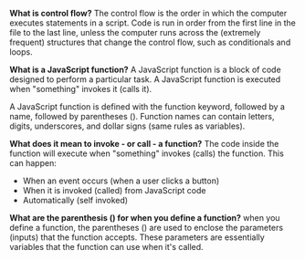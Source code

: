 **What is control flow?**
The control flow is the order in which the computer executes statements in a script. Code is run in order from the first line in the file to the last line, unless the computer runs across the (extremely frequent) structures that change the control flow, such as conditionals and loops.

**What is a JavaScript function?**
A JavaScript function is a block of code designed to perform a particular task. A JavaScript function is executed when "something" invokes it (calls it).

A JavaScript function is defined with the function keyword, followed by a name, followed by parentheses (). Function names can contain letters, digits, underscores, and dollar signs (same rules as variables).

**What does it mean to invoke - or call - a function?**
The code inside the function will execute when "something" invokes (calls) the function. This can happen:

- When an event occurs (when a user clicks a button)
- When it is invoked (called) from JavaScript code
- Automatically (self invoked)

**What are the parenthesis () for when you define a function?**
when you define a function, the parentheses () are used to enclose the parameters (inputs) that the function accepts. These parameters are essentially variables that the function can use when it's called.